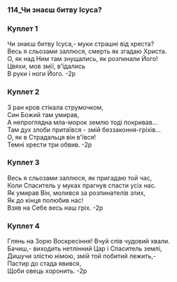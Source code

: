 ### 114_Чи знаєш битву Ісуса?
### Куплет 1
Чи знаєш битву Ісуса,- муки страшні від хреста?<br/>Весь я сльозами заллюся, смерть як згадаю Христа.<br/>О, як над Ним там знущались, як розпинали Його!<br/>Цвяхи, мов змії, в'їдались<br/>В руки і ноги Його. -2р
### Куплет 2
З ран кров стікала струмочком, <br/>Син Божий там умирав,<br/>А непроглядна мла-морок землю тоді покривав...<br/>Там дух злоби притаївся - змій беззаконня-гріхів...<br/>О, як в Страдальця він в'ївся!<br/>Темні хрести три обвив. -2р
### Куплет 3
Весь я сльозами заллюся, як пригадаю той час,<br/>Коли Спаситель у муках прагнув спасти усіх нас.<br/>Як умирав Він, молився за розпинателів злих,<br/>Як до кінця полюбив нас!<br/>Взяв на Себе весь наш гріх. -2р
### Куплет 4
Глянь на Зорю Воскресіння! Вчуй спів чудовий хвали.<br/>Бачиш,- виходить нетлінний Цар і Спаситель землі,<br/>Дишучи злістю німою, змій той побитий лежить,-<br/>Пастир до стада явився,<br/>Щоби овець хоронить. -2р
